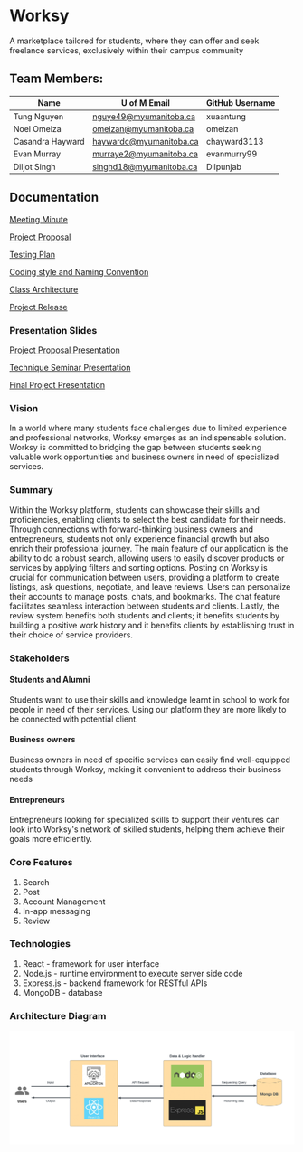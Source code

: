 # Worksy
A marketplace tailored for students, where they can offer and seek freelance services, exclusively within their campus community

## Team Members:


| Name             | U of M Email            | GitHub Username |
|------------------|-------------------------|-----------------|
| Tung Nguyen      | nguye49@myumanitoba.ca  | xuaantung       |
| Noel Omeiza      | omeizan@myumanitoba.ca  | omeizan         |
| Casandra Hayward | haywardc@myumanitoba.ca | chayward3113    |
| Evan Murray      | murraye2@myumanitoba.ca | evanmurry99     |
| Diljot Singh     | singhd18@myumanitoba.ca | Dilpunjab       |

## Documentation

[Meeting Minute](https://github.com/evanmurray99/Worksy/wiki/Minutes)

[Project Proposal](https://github.com/evanmurray99/Worksy/wiki/Project-Proposal)

[Testing Plan](./docs/testing-plan.md)

[Coding style and Naming Convention](https://google.github.io/styleguide/jsguide.html)

[Class Architecture](./docs/Class-Architecture.jpeg)

[Project Release](./docs/Project-Release.docx)

### Presentation Slides
[Project Proposal Presentation](./docs/Project-Proposal-Presentation.pdf)

[Technique Seminar Presentation](./docs/Technique-Seminar.pdf)

[Final Project Presentation](./docs/Final-Project-Presentation.pdf)

### Vision
In a world where many students face challenges due to limited experience and professional networks, Worksy emerges as an indispensable solution. Worksy is  committed to bridging the gap between students seeking valuable work opportunities and business owners in need of specialized services.

### Summary
Within the Worksy platform, students can showcase their skills and proficiencies, enabling clients to select the best candidate for their needs. Through connections with forward-thinking business owners and entrepreneurs, students not only experience financial growth but also enrich their professional journey. The main feature of our application is the ability to do a robust search, allowing users to easily discover products or services by applying filters and sorting options. Posting on Worksy is crucial for communication between users, providing a platform to create listings, ask questions, negotiate, and leave reviews. Users can personalize their accounts to manage posts, chats, and bookmarks. The chat feature facilitates seamless interaction between students and clients. Lastly, the review system benefits both students and clients; it benefits students by building a positive work history and it benefits clients by establishing trust in their choice of service providers.

### Stakeholders

#### Students and Alumni

Students want to use their skills and knowledge learnt in school to work for people in need of their services. Using our platform they are more likely to be connected with potential client.

#### Business owners
Business owners in need of specific services can easily find well-equipped students through Worksy, making it convenient to address their business needs

#### Entrepreneurs
Entrepreneurs looking for specialized skills to support their ventures can look into Worksy's network of skilled students, helping them achieve their goals more efficiently.

### Core Features
1. Search
2. Post
3. Account Management
4. In-app messaging
5. Review

### Technologies
1. React - framework for user interface
2. Node.js - runtime environment to execute server side code
3. Express.js - backend framework for RESTful APIs
4. MongoDB - database 

### Architecture Diagram
![Architecture Diagram](./docs/Architecture-Diagram.png)




